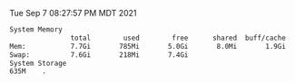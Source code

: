 Tue Sep  7 08:27:57 PM MDT 2021
```bash
System Memory
               total        used        free      shared  buff/cache   available
Mem:           7.7Gi       785Mi       5.0Gi       8.0Mi       1.9Gi       6.5Gi
Swap:          7.6Gi       218Mi       7.4Gi
System Storage
635M	.
```
```bash
